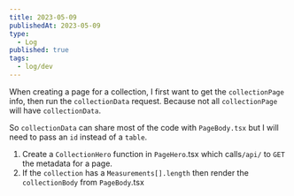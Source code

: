 ```yaml
---
title: 2023-05-09
publishedAt: 2023-05-09
type:
  - Log
published: true
tags:
  - log/dev
---
```


When creating a page for a collection, I first want to get the `collectionPage` info, then run the `collectionData` request. Because not all `collectionPage` will have `collectionData`.

So `collectionData` can share most of the code with `PageBody.tsx` but I will need to pass an `id` instead of a `table`.

1. Create a `CollectionHero` function in `PageHero`.tsx which calls`/api/` to `GET` the metadata for a page.
2. If the `collection` has a `Measurements[].length` then render the `collectionBody` from `PageBody`.tsx


